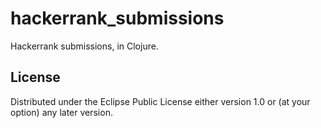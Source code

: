 # hackerrank_submissions

Hackerrank submissions, in Clojure.

## License


Distributed under the Eclipse Public License either version 1.0 or (at
your option) any later version.
